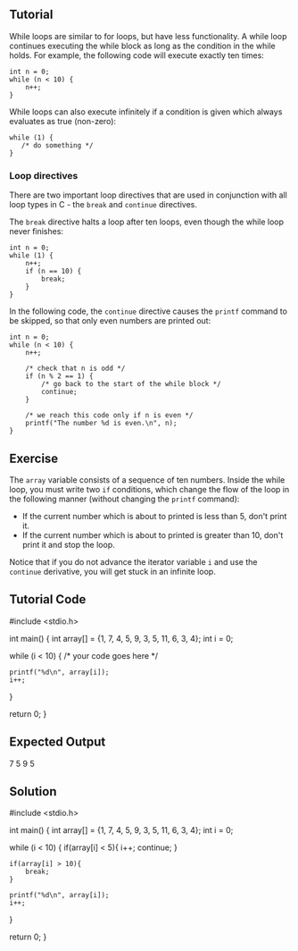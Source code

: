 Tutorial
--------

While loops are similar to for loops, but have less functionality. A while loop continues executing the while block as long as the
condition in the while holds. For example, the following code will execute exactly ten times:

    int n = 0;
    while (n < 10) {
        n++;
    }

While loops can also execute infinitely if a condition is given which always evaluates as true (non-zero):

    while (1) {
       /* do something */
    }

### Loop directives

There are two important loop directives that are used in conjunction with all loop types in C - the `break` and `continue` directives.

The `break` directive halts a loop after ten loops, even though the while loop never finishes:

    int n = 0;
    while (1) {
        n++;
        if (n == 10) {
            break;
        }
    }

In the following code, the `continue` directive causes the `printf` command to be skipped, so that only even numbers are printed out:

    int n = 0;
    while (n < 10) {
        n++;

        /* check that n is odd */
        if (n % 2 == 1) {
            /* go back to the start of the while block */
            continue;
        }

        /* we reach this code only if n is even */
        printf("The number %d is even.\n", n);
    }

Exercise
--------

The `array` variable consists of a sequence of ten numbers. Inside the while loop, you must write two `if` conditions, 
which change the flow of the loop in the following manner (without changing the `printf` command):

* If the current number which is about to printed is less than 5, don't print it.
* If the current number which is about to printed is greater than 10, don't print it and stop the loop.

Notice that if you do not advance the iterator variable `i` and use the `continue` derivative, you will get stuck in an infinite loop.

Tutorial Code
-------------

#include <stdio.h>

int main() {
  int array[] = {1, 7, 4, 5, 9, 3, 5, 11, 6, 3, 4};
  int i = 0;

  while (i < 10) {
    /* your code goes here */

    printf("%d\n", array[i]);
    i++;
  }

  return 0;
}

Expected Output
---------------

7
5
9
5

Solution
--------

#include <stdio.h>

int main() {
  int array[] = {1, 7, 4, 5, 9, 3, 5, 11, 6, 3, 4};
  int i = 0;

  while (i < 10) {
    if(array[i] < 5){
      i++;
      continue;
    }

    if(array[i] > 10){
        break;
    }

    printf("%d\n", array[i]);
    i++;
  }

  return 0;
}
